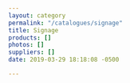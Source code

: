 ```yaml
---
layout: category
permalink: "/catalogues/signage"
title: Signage
products: []
photos: []
suppliers: []
date: 2019-03-29 18:18:08 -0500

---
```


